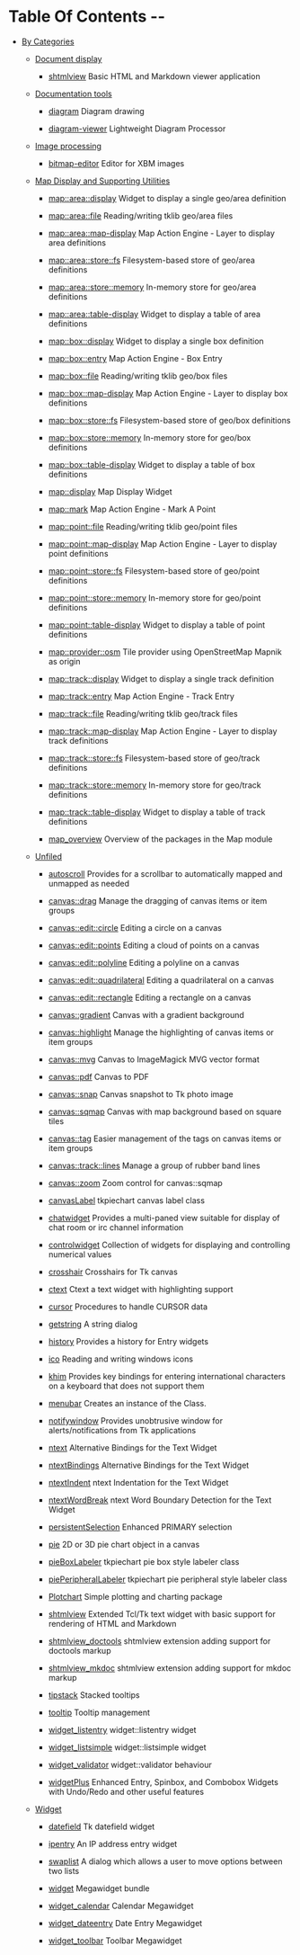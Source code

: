 
[//000000001]: # (Table of contents generated by tcllib/doctools/toc with format 'markdown')

# Table Of Contents \-\-

  - [By Categories]()

      * [Document display]()

          + [shtmlview](tklib/files/apps/shtmlview\.md) Basic HTML and Markdown viewer application

      * [Documentation tools]()

          + [diagram](tklib/files/modules/diagrams/diagram\.md) Diagram drawing

          + [diagram\-viewer](tklib/files/apps/diagram\-viewer\.md) Lightweight Diagram Processor

      * [Image processing]()

          + [bitmap\-editor](tklib/files/apps/bitmap\-editor\.md) Editor for XBM images

      * [Map Display and Supporting Utilities]()

          + [map::area::display](tklib/files/modules/map/area\-display\.md) Widget to display a single geo/area definition

          + [map::area::file](tklib/files/modules/map/area\-file\.md) Reading/writing tklib geo/area files

          + [map::area::map\-display](tklib/files/modules/map/area\-map\-display\.md) Map Action Engine \- Layer to display area definitions

          + [map::area::store::fs](tklib/files/modules/map/area\-store\-fs\.md) Filesystem\-based store of geo/area definitions

          + [map::area::store::memory](tklib/files/modules/map/area\-store\-mem\.md) In\-memory store for geo/area definitions

          + [map::area::table\-display](tklib/files/modules/map/area\-table\-display\.md) Widget to display a table of area definitions

          + [map::box::display](tklib/files/modules/map/box\-display\.md) Widget to display a single box definition

          + [map::box::entry](tklib/files/modules/map/box\-entry\.md) Map Action Engine \- Box Entry

          + [map::box::file](tklib/files/modules/map/box\-file\.md) Reading/writing tklib geo/box files

          + [map::box::map\-display](tklib/files/modules/map/box\-map\-display\.md) Map Action Engine \- Layer to display box definitions

          + [map::box::store::fs](tklib/files/modules/map/box\-store\-fs\.md) Filesystem\-based store of geo/box definitions

          + [map::box::store::memory](tklib/files/modules/map/box\-store\-mem\.md) In\-memory store for geo/box definitions

          + [map::box::table\-display](tklib/files/modules/map/box\-table\-display\.md) Widget to display a table of box definitions

          + [map::display](tklib/files/modules/map/display\.md) Map Display Widget

          + [map::mark](tklib/files/modules/map/mark\.md) Map Action Engine \- Mark A Point

          + [map::point::file](tklib/files/modules/map/point\-file\.md) Reading/writing tklib geo/point files

          + [map::point::map\-display](tklib/files/modules/map/point\-map\-display\.md) Map Action Engine \- Layer to display point definitions

          + [map::point::store::fs](tklib/files/modules/map/point\-store\-fs\.md) Filesystem\-based store of geo/point definitions

          + [map::point::store::memory](tklib/files/modules/map/point\-store\-mem\.md) In\-memory store for geo/point definitions

          + [map::point::table\-display](tklib/files/modules/map/point\-table\-display\.md) Widget to display a table of point definitions

          + [map::provider::osm](tklib/files/modules/map/provider\-osm\.md) Tile provider using OpenStreetMap Mapnik as origin

          + [map::track::display](tklib/files/modules/map/track\-display\.md) Widget to display a single track definition

          + [map::track::entry](tklib/files/modules/map/track\-entry\.md) Map Action Engine \- Track Entry

          + [map::track::file](tklib/files/modules/map/track\-file\.md) Reading/writing tklib geo/track files

          + [map::track::map\-display](tklib/files/modules/map/track\-map\-display\.md) Map Action Engine \- Layer to display track definitions

          + [map::track::store::fs](tklib/files/modules/map/track\-store\-fs\.md) Filesystem\-based store of geo/track definitions

          + [map::track::store::memory](tklib/files/modules/map/track\-store\-mem\.md) In\-memory store for geo/track definitions

          + [map::track::table\-display](tklib/files/modules/map/track\-table\-display\.md) Widget to display a table of track definitions

          + [map\_overview](tklib/files/modules/map/map\_overview\.md) Overview of the packages in the Map module

      * [Unfiled]()

          + [autoscroll](tklib/files/modules/autoscroll/autoscroll\.md) Provides for a scrollbar to automatically mapped and unmapped as needed

          + [canvas::drag](tklib/files/modules/canvas/canvas\_drag\.md) Manage the dragging of canvas items or item groups

          + [canvas::edit::circle](tklib/files/modules/canvas/canvas\_ecircle\.md) Editing a circle on a canvas

          + [canvas::edit::points](tklib/files/modules/canvas/canvas\_epoints\.md) Editing a cloud of points on a canvas

          + [canvas::edit::polyline](tklib/files/modules/canvas/canvas\_epolyline\.md) Editing a polyline on a canvas

          + [canvas::edit::quadrilateral](tklib/files/modules/canvas/canvas\_equad\.md) Editing a quadrilateral on a canvas

          + [canvas::edit::rectangle](tklib/files/modules/canvas/canvas\_erectangle\.md) Editing a rectangle on a canvas

          + [canvas::gradient](tklib/files/modules/canvas/canvas\_gradient\.md) Canvas with a gradient background

          + [canvas::highlight](tklib/files/modules/canvas/canvas\_highlight\.md) Manage the highlighting of canvas items or item groups

          + [canvas::mvg](tklib/files/modules/canvas/canvas\_mvg\.md) Canvas to ImageMagick MVG vector format

          + [canvas::pdf](tklib/files/modules/canvas/canvas\_pdf\.md) Canvas to PDF

          + [canvas::snap](tklib/files/modules/canvas/canvas\_snap\.md) Canvas snapshot to Tk photo image

          + [canvas::sqmap](tklib/files/modules/canvas/canvas\_sqmap\.md) Canvas with map background based on square tiles

          + [canvas::tag](tklib/files/modules/canvas/canvas\_tags\.md) Easier management of the tags on canvas items or item groups

          + [canvas::track::lines](tklib/files/modules/canvas/canvas\_trlines\.md) Manage a group of rubber band lines

          + [canvas::zoom](tklib/files/modules/canvas/canvas\_zoom\.md) Zoom control for canvas::sqmap

          + [canvasLabel](tklib/files/modules/tkpiechart/canvaslabel\.md) tkpiechart canvas label class

          + [chatwidget](tklib/files/modules/chatwidget/chatwidget\.md) Provides a multi\-paned view suitable for display of chat room or irc channel information

          + [controlwidget](tklib/files/modules/controlwidget/controlwidget\.md) Collection of widgets for displaying and controlling numerical values

          + [crosshair](tklib/files/modules/crosshair/crosshair\.md) Crosshairs for Tk canvas

          + [ctext](tklib/files/modules/ctext/ctext\.md) Ctext a text widget with highlighting support

          + [cursor](tklib/files/modules/cursor/cursor\.md) Procedures to handle CURSOR data

          + [getstring](tklib/files/modules/getstring/tk\_getString\.md) A string dialog

          + [history](tklib/files/modules/history/tklib\_history\.md) Provides a history for Entry widgets

          + [ico](tklib/files/modules/ico/ico\.md) Reading and writing windows icons

          + [khim](tklib/files/modules/khim/khim\.md) Provides key bindings for entering international characters on a keyboard that does not support them

          + [menubar](tklib/files/modules/menubar/menubar\.md) Creates an instance of the  Class\.

          + [notifywindow](tklib/files/modules/notifywindow/notifywindow\.md) Provides unobtrusive window for alerts/notifications from Tk applications

          + [ntext](tklib/files/modules/ntext/ntext\.md) Alternative Bindings for the Text Widget

          + [ntextBindings](tklib/files/modules/ntext/ntextBindings\.md) Alternative Bindings for the Text Widget

          + [ntextIndent](tklib/files/modules/ntext/ntextIndent\.md) ntext Indentation for the Text Widget

          + [ntextWordBreak](tklib/files/modules/ntext/ntextWordBreak\.md) ntext Word Boundary Detection for the Text Widget

          + [persistentSelection](tklib/files/modules/persistentSelection/persistentSelection\.md) Enhanced PRIMARY selection

          + [pie](tklib/files/modules/tkpiechart/pie\.md) 2D or 3D pie chart object in a canvas

          + [pieBoxLabeler](tklib/files/modules/tkpiechart/pieboxlabeler\.md) tkpiechart pie box style labeler class

          + [piePeripheralLabeler](tklib/files/modules/tkpiechart/pieperipherallabeler\.md) tkpiechart pie peripheral style labeler class

          + [Plotchart](tklib/files/modules/plotchart/plotchart\.md) Simple plotting and charting package

          + [shtmlview](tklib/files/modules/shtmlview/shtmlview\.md) Extended Tcl/Tk text widget with basic support for rendering of HTML and Markdown

          + [shtmlview\_doctools](tklib/files/modules/shtmlview/shtmlview\-doctools\.md) shtmlview extension adding support for doctools markup

          + [shtmlview\_mkdoc](tklib/files/modules/shtmlview/shtmlview\-mkdoc\.md) shtmlview extension adding support for mkdoc markup

          + [tipstack](tklib/files/modules/tooltip/tipstack\.md) Stacked tooltips

          + [tooltip](tklib/files/modules/tooltip/tooltip\.md) Tooltip management

          + [widget\_listentry](tklib/files/modules/widgetl/widget\_listentry\.md) widget::listentry widget

          + [widget\_listsimple](tklib/files/modules/widgetl/widget\_listsimple\.md) widget::listsimple widget

          + [widget\_validator](tklib/files/modules/widgetv/widget\_validator\.md) widget::validator behaviour

          + [widgetPlus](tklib/files/modules/widgetPlus/widgetPlus\.md) Enhanced Entry, Spinbox, and Combobox Widgets with Undo/Redo and other useful features

      * [Widget]()

          + [datefield](tklib/files/modules/datefield/datefield\.md) Tk datefield widget

          + [ipentry](tklib/files/modules/ipentry/ipentry\.md) An IP address entry widget

          + [swaplist](tklib/files/modules/swaplist/swaplist\.md) A dialog which allows a user to move options between two lists

          + [widget](tklib/files/modules/widget/widget\.md) Megawidget bundle

          + [widget\_calendar](tklib/files/modules/widget/widget\_calendar\.md) Calendar Megawidget

          + [widget\_dateentry](tklib/files/modules/widget/widget\_dateentry\.md) Date Entry Megawidget

          + [widget\_toolbar](tklib/files/modules/widget/widget\_toolbar\.md) Toolbar Megawidget
